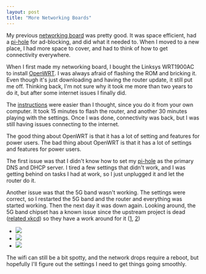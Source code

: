 ```yaml
---
layout: post
title: "More Networking Boards"
---
```


My previous [networking board]({{site.baseurl}}/2020/03/21/networking-board.html) was pretty good. It was space efficient, had a [pi-hole]({{site.baseurl}}/2020/01/31/ad-blocking.html) for ad-blocking, and did what it needed to. When I moved to a new place, I had more space to cover, and had to think of how to get connectivity everywhere.

When I first made my networking board, I bought the Linksys WRT1900AC to install [OpenWRT](https://openwrt.org/). I was always afraid of flashing the ROM and bricking it. Even though it's just downloading and having the router update, it still put me off. Thinking back, I'm not sure why it took me more than two years to do it, but after some internet issues I finally did.

The [instructions](https://www.youtube.com/watch?v=GVjIOzErKcc) were easier than I thought, since you do it from your own computer. It took 15 minutes to flash the router, and another 30 minutes playing with the settings. Once I was done, connectivity was back, but I was still having issues connecting to the internet.

The good thing about OpenWRT is that it has a lot of setting and features for power users. The bad thing about OpenWRT is that it has a lot of settings and features for power users.

The first issue was that I didn't know how to set my [pi-hole](https://pi-hole.net/) as the primary DNS and DHCP server. I tired a few settings that didn't work, and I was getting behind on tasks I had at work, so I just unplugged it and let the router do it.

Another issue was that the 5G band wasn't working. The settings were correct, so I restarted the 5G band and the router and everything was started working. Then the next day it was down again. Looking around, the 5G band chipset has a known issue since the upstream project is dead ([related xkcd](https://xkcd.com/2347/)) so they have a work around for it ([1](https://forum.openwrt.org/t/5ghz-wifi-issues-with-wrt1200ac-running-openwrt-21-02-x/111546/2), [2](https://forum.openwrt.org/t/wrt1900acs-v1-hangs-frequently-on-openwrt-21-02-0-rc3/102259))

* ![]({{site.baseurl}}/assets/2022-02-02-more-networking-boards/board-01.jpg)
* ![]({{site.baseurl}}/assets/2022-02-02-more-networking-boards/board-02.jpg)
* ![]({{site.baseurl}}/assets/2022-02-02-more-networking-boards/board-03.jpg)

The wifi can still be a bit spotty, and the network drops require a reboot, but hopefully I'll figure out the settings I need to get things going smoothly.